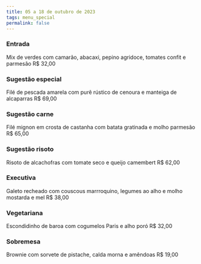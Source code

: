 ```yaml
---
title: 05 a 18 de outubro de 2023
tags: menu_special
permalink: false
---
```

### E﻿ntrada

Mix de verdes com camarão, abacaxi, pepino agridoce, tomates confit e parmesão R$ 32,00

### Sugestão especial

F﻿ilé de pescada amarela com purê rústico de cenoura e manteiga de alcaparras R$ 69,00

### Sugestão carne

Filé mignon em crosta de castanha com batata gratinada e molho parmesão R$ 65,00

### Sugestão risoto

Risoto de alcachofras com tomate seco e queijo camembert R$ 62,00

### Executiva

Galeto recheado com couscous marrroquino, legumes ao alho e molho mostarda e mel R$ 38,00

### Vegetariana

Escondidinho de baroa com cogumelos Paris e alho poró R$ 32,00

### Sobremesa

Brownie com sorvete de pistache, calda morna e amêndoas R$ 19,00